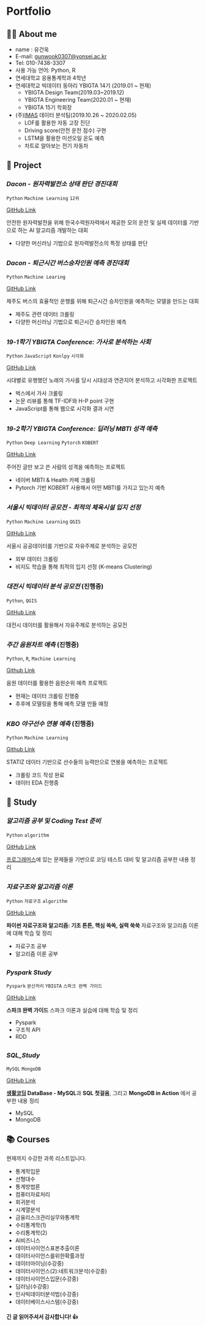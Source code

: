 # Portfolio

## 👨‍💻 About me
* name : 유건욱
* E-mail: gunwook0307@yonsei.ac.kr
* Tel: 010-7438-3307
* 사용 가능 언어: Python, R
* 연세대학교 응용통계학과 4학년
* 연세대학교 빅데이터 동아리 YBIGTA 14기 (2019.01 ~ 현재)
  * YBIGTA Design Team(2019.03~2019.12) 
  * YBIGTA Engineering Team(2020.01 ~ 현재)
  * YBIGTA 15기 학회장
* (주)[IMAS](https://blog.naver.com/imas0115) 데이터 분석팀(2019.10.26 ~ 2020.02.05)
  * LOF를 활용한 자동 고장 진단
  * Driving score(안전 운전 점수) 구현
  * LSTM을 활용한 미션오일 온도 예측
  * 차트로 알아보는 전기 자동차


## :octopus: Project

### _Dacon - 원자력발전소 상태 판단 경진대회_
`Python` `Machine Learning` `12위`

[GitHub Link](https://github.com/YooGunWook/Dacon_competition) <br>


안전한 원자력발전을 위해 한국수력원자력에서 제공한 모의 운전 및 실제 데이터를 기반으로 하는 AI 알고리즘 개발하는 대회

- 다양한 머신러닝 기법으로 원자력발전소의 특정 상태를 판단
## 

### _Dacon - 퇴근시간 버스승차인원 예측 경진대회_
`Python` `Machine Learing`

[GitHub Link](https://github.com/YooGunWook/Dacon_competition)<br>

제주도 버스의 효율적인 운행를 위해 퇴근시간 승차인원을 예측하는 모델을 만드는 대회

- 제주도 관련 데이터 크롤링
- 다양한 머신러닝 기법으로 퇴근시간 승차인원 예측
##

### _19-1학기 YBIGTA Conference: 가사로 분석하는 사회_ 
`Python` `JavaScript` `Konlpy`  `시각화` 

[GitHub Link](https://github.com/YooGunWook/19-1Conference)<br>

시대별로 유행했던 노래의 가사를 당시 시대상과 연관지어 분석하고 시각화한 프로젝트

* 벅스에서 가사 크롤링
* 논문 리뷰를 통해 TF-IDF와 H-P point 구현
* JavaScript를 통해 웹으로 시각화 결과 시연
##

### _19-2학기 YBIGTA Conference: 딥러닝 MBTI 성격 예측_
`Python` `Deep Learning` `Pytorch` `KOBERT`

[GitHub Link](https://github.com/YooGunWook/19-2_Conference)<br>

주어진 글만 보고 쓴 사람의 성격을 예측하는 프로젝트

* 네이버 MBTI & Health 카페 크롤링
* Pytorch 기반 KOBERT 사용해서 어떤 MBTI를 가지고 있는지 예측
##

### _서울시 빅데이터 공모전 - 최적의 체육시설 입지 선정_ 
`Python` `Machine Learning` `QGIS`

[GitHub Link](https://github.com/YooGunWook/Seoul_BigData_Competition)<br>

서울시 공공데이터를 기반으로 자유주제로 분석하는 공모전

* 외부 데이터 크롤링
* 비지도 학습을 통해 최적의 입지 선정 (K-means Clustering)
##

### _대전시 빅데이터 분석 공모전_ (진행중)
`Python`, `QGIS`

[GitHub Link](https://github.com/YooGunWook/Project_Change_Daejeon)

대전시 데이터를 활용해서 자유주제로 분석하는 공모전
##

### _주간 음원차트 예측_ (진행중)
`Python`, `R`, `Machine Learning`

[Github Link](https://github.com/YooGunWook/1nurse4stat)

음원 데이터를 활용한 음원순위 예측 프로젝트

* 현재는 데이터 크롤링 진행중
* 추후에 모델링을 통해 예측 모델 만들 예정
##

### _KBO 야구선수 연봉 예측_ (진행중)
`Python` `Machine Learning`

[Github Link](https://github.com/YooGunWook/Human_Resource_Data_Analysis)

STATIZ 데이터 기반으로 선수들의 능력만으로 연봉을 예측하는 프로젝트

* 크롤링 코드 작성 완료
* 데이터 EDA 진행중
##

## 📝 Study 

### _알고리즘 공부 및 Coding Test 준비_
`Python` `algorithm`

[GitHub Link](https://github.com/YooGunWook/coding_test) <br>

[프로그래머스](https://programmers.co.kr/)에 있는 문제들을 기반으로 코딩 테스트 대비 및 알고리즘 공부한 내용 정리
## 

### _자료구조와 알고리즘 이론_
`Python` `자료구조` `algorithm`

[GitHub Link](https://github.com/YooGunWook/DataStructure) <br>

**파이썬 자료구조와 알고리즘: 기초 튼튼, 핵심 쏙쏙, 실력 쑥쑥** 자료구조와 알고리즘 이론에 대해 학습 및 정리
- 자료구조 공부
- 알고리즘 이론 공부
## 

### _Pyspark Study_
`Pyspark` `분산처리` `YBIGTA` `스파크 완벽 가이드`

[GitHub Link](https://github.com/YooGunWook/Pyspark_Study) <br>

**스파크 완벽 가이드** 스파크 이론과 실습에 대해 학습 및 정리
- Pyspark
- 구조적 API
- RDD 
## 

### _SQL_Study_ 
`MySQL` `MongoDB`

[GitHub Link](https://github.com/YooGunWook/Engineering_SQL_Study)

**[생활코딩](https://opentutorials.org/course/3161) DataBase - MySQL**과 **SQL 첫걸음**, 그리고 **MongoDB in Action** 에서 공부한 내용 정리
- MySQL
- MongoDB
##


## 📚 Courses
현재까지 수강한 과목 리스트입니다. 

- 통계학입문
- 선형대수
- 통계방법론
- 컴퓨터자료처리
- 회귀분석
- 시계열분석
- 금융리스크관리실무와통계학
- 수리통계학(1)
- 수리통계학(2)
- AI비즈니스
- 데이터사이언스표본추출이론
- 데이터사이언스를위한확률과정
- 데이터마이닝(수강중)
- 데이터사이언스(2):네트워크분석(수강중)
- 데이터사이언스입문(수강중)
- 딥러닝(수강중)
- 인사빅데이터분석법(수강중)
- 데이터베이스시스템(수강중)


#### 긴 글 읽어주셔서 감사합니다! 👍
